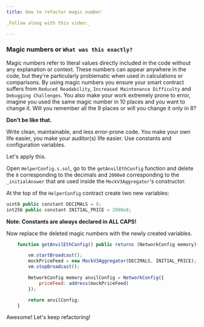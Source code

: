 ```yaml
---
title: How to refactor magic number

_Follow along with this video:_

---
```


### Magic numbers or `What was this exactly?`

Magic numbers refer to literal values directly included in the code without any explanation or context. These numbers can appear anywhere in the code, but they're particularly problematic when used in calculations or comparisons. By using magic numbers you ensure your smart contract suffers from `Reduced Readability`, `Increased Maintenance Difficulty` and `Debugging Challenges`. You also make your work extremely prone to error, imagine you used the same magic number in 10 places and you want to change it. Will you remember all the 9 places or will you change it only in 8? 

**Don't be like that.**

Write clean, maintainable, and less error-prone code. You make your own life easier, you make your auditor(s) life easier. Use constants and configuration variables.

Let's apply this.

Open `HelperConfig.s.sol`, go to the `getAnvilEthConfig` function and delete the `8` corresponding to the decimals and `2000e8` corresponding to the `_initialAnswer` that are used inside the `MockV3Aggregator`'s constructor.

At the top of the `HelperConfig` contract create two new variables:

```javascript
uint8 public constant DECIMALS = 8;
int256 public constant INITIAL_PRICE = 2000e8;
```

**Note: Constants are always declared in ALL CAPS!**

Now replace the deleted magic numbers with the newly created variables.

```javascript
    function getAnvilEthConfig() public returns (NetworkConfig memory){

        vm.startBroadcast();
        mockPriceFeed = new MockV3Aggregator(DECIMALS, INITIAL_PRICE);
        vm.stopBroadcast();

        NetworkConfig memory anvilConfig = NetworkConfig({
            priceFeed: address(mockPriceFeed)
        });

        return anvilConfig;
    }
```

Awesome! Let's keep refactoring!